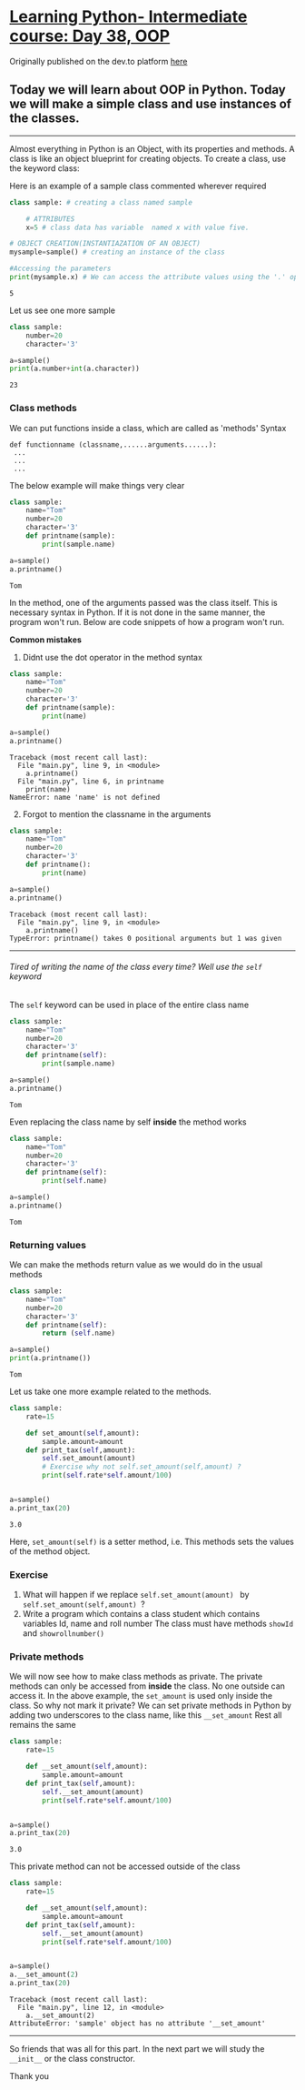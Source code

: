 # [Learning Python- Intermediate course: Day 38, OOP](https://dev.to/aatmaj/learning-python-intermediate-course-day-38-oop-197)

Originally published on the dev.to platform [here](https://dev.to/aatmaj/learning-python-intermediate-course-day-38-oop-197)

## Today we will learn about OOP in Python. Today we will make a simple class and use instances of the classes.

---

Almost everything in Python is an Object, with its properties and methods. A class is like an object blueprint for creating objects. To create a class, use the keyword class:

Here is an example of a sample class commented wherever required

```python
class sample: # creating a class named sample

    # ATTRIBUTES
    x=5 # class data has variable  named x with value five.

# OBJECT CREATION(INSTANTIAZATION OF AN OBJECT)
mysample=sample() # creating an instance of the class

#Accessing the parameters
print(mysample.x) # We can access the attribute values using the '.' operator.
```

```
5
```

Let us see one more sample

```python
class sample:
    number=20
    character='3'

a=sample()
print(a.number+int(a.character))

```

```
23
```

### Class methods

We can put functions inside a class, which are called as 'methods'
Syntax

```
def functionname (classname,......arguments......):
 ...
 ...
 ...
```

The below example will make things very clear

```python
class sample:
    name="Tom"
    number=20
    character='3'
    def printname(sample):
        print(sample.name)

a=sample()
a.printname()
```

```
Tom
```

In the method, one of the arguments passed was the class itself. This is necessary syntax in Python. If it is not done in the same manner, the program won't run. Below are code snippets of how a program won't run.

**Common mistakes**

1. Didnt use the dot operator in the method syntax

```python
class sample:
    name="Tom"
    number=20
    character='3'
    def printname(sample):
        print(name)

a=sample()
a.printname()
```

```
Traceback (most recent call last):
  File "main.py", line 9, in <module>
    a.printname()
  File "main.py", line 6, in printname
    print(name)
NameError: name 'name' is not defined
```

2. Forgot to mention the classname in the arguments

```python
class sample:
    name="Tom"
    number=20
    character='3'
    def printname():
        print(name)

a=sample()
a.printname()
```

```
Traceback (most recent call last):
  File "main.py", line 9, in <module>
    a.printname()
TypeError: printname() takes 0 positional arguments but 1 was given

```

---

###### Tired of writing the name of the class every time? Well use the `self` keyword

The `self` keyword can be used in place of the entire class name

```python
class sample:
    name="Tom"
    number=20
    character='3'
    def printname(self):
        print(sample.name)

a=sample()
a.printname()
```

```
Tom
```

Even replacing the class name by self **inside** the method works

```python
class sample:
    name="Tom"
    number=20
    character='3'
    def printname(self):
        print(self.name)

a=sample()
a.printname()
```

```
Tom
```

### Returning values

We can make the methods return value as we would do in the usual methods

```python
class sample:
    name="Tom"
    number=20
    character='3'
    def printname(self):
        return (self.name)

a=sample()
print(a.printname())
```

```
Tom
```

Let us take one more example related to the methods.

```python
class sample:
    rate=15

    def set_amount(self,amount):
        sample.amount=amount
    def print_tax(self,amount):
        self.set_amount(amount)
        # Exercise why not self.set_amount(self,amount) ?
        print(self.rate*self.amount/100)


a=sample()
a.print_tax(20)
```

```
3.0
```

Here, `set_amount(self)` is a setter method, i.e. This methods sets the values of the method object.

### Exercise

1. What will happen if we replace `self.set_amount(amount) ` by `self.set_amount(self,amount) `?
2. Write a program which contains a class student which contains variables Id, name and roll number
   The class must have methods `showId` and `showrollnumber()`

### Private methods

We will now see how to make class methods as private. The private methods can only be accessed from **inside** the class. No one outside can access it.
In the above example, the `set_amount` is used only inside the class. So why not mark it private? We can set private methods in Python by adding two underscores to the class name, like this `__set_amount` Rest all remains the same

```python
class sample:
    rate=15

    def __set_amount(self,amount):
        sample.amount=amount
    def print_tax(self,amount):
        self.__set_amount(amount)
        print(self.rate*self.amount/100)


a=sample()
a.print_tax(20)
```

```
3.0
```

This private method can not be accessed outside of the class

```python
class sample:
    rate=15

    def __set_amount(self,amount):
        sample.amount=amount
    def print_tax(self,amount):
        self.__set_amount(amount)
        print(self.rate*self.amount/100)


a=sample()
a.__set_amount(2)
a.print_tax(20)
```

```
Traceback (most recent call last):
  File "main.py", line 12, in <module>
    a.__set_amount(2)
AttributeError: 'sample' object has no attribute '__set_amount'

```

---

So friends that was all for this part. In the next part we will study the `__init__` or the class constructor.

Thank you
